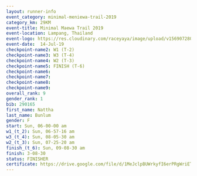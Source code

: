 ```yaml
---
layout: runner-info 
event_category: minimal-meniewa-trail-2019 
category_km: 29KM 
event-title: Minimal Maewa Trail 2019 
event-location: Lampang, Thailand 
event-logo: https://res.cloudinary.com/raceyaya/image/upload/v1569072805/logo/minimal-trail_ktnvsp.jpg 
event-date:  14-Jul-19 
checkpoint-name2: W1 (T-2) 
checkpoint-name3: W3 (T-4) 
checkpoint-name4: W2 (T-3) 
checkpoint-name5: FINISH (T-6) 
checkpoint-name6: 
checkpoint-name7: 
checkpoint-name8: 
checkpoint-name9: 
overall_rank: 9
gender_rank: 1
bib: 290165
first_name: Nattha
last_name: Bunlum
gender: F
start: Sun, 06-00-00 am
w1_(t_2): Sun, 06-57-16 am
w3_(t_4): Sun, 08-05-30 am
w2_(t_3): Sun, 07-25-20 am
finish_(t_6): Sun, 09-08-30 am
finish: 3-08-30
status: FINISHER
certificate: https://drive.google.com/file/d/1MeJclpBUWrkyfI6erPRgWriETHZFtKt4/view?usp=sharing
---
```

